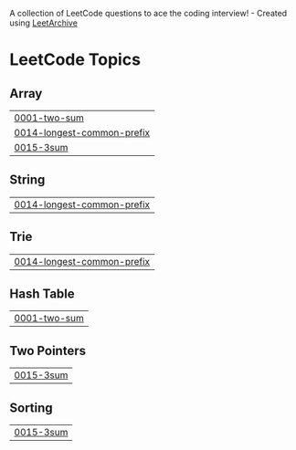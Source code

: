 A collection of LeetCode questions to ace the coding interview! - Created using [LeetArchive](https://github.com/anujlunawat/LeetArchive)


<!---LeetCode Topics Start-->
# LeetCode Topics
## Array
|  |
| ------- |
| [0001-two-sum](https://github.com/KSAIII/java-leetcode-/tree/main/LeetCode/0001-two-sum) |
| [0014-longest-common-prefix](https://github.com/KSAIII/java-leetcode-/tree/main/LeetCode/0014-longest-common-prefix) |
| [0015-3sum](https://github.com/KSAIII/java-leetcode-/tree/main/LeetCode/0015-3sum) |
## String
|  |
| ------- |
| [0014-longest-common-prefix](https://github.com/KSAIII/java-leetcode-/tree/main/LeetCode/0014-longest-common-prefix) |
## Trie
|  |
| ------- |
| [0014-longest-common-prefix](https://github.com/KSAIII/java-leetcode-/tree/main/LeetCode/0014-longest-common-prefix) |
## Hash Table
|  |
| ------- |
| [0001-two-sum](https://github.com/KSAIII/java-leetcode-/tree/main/LeetCode/0001-two-sum) |
## Two Pointers
|  |
| ------- |
| [0015-3sum](https://github.com/KSAIII/java-leetcode-/tree/main/LeetCode/0015-3sum) |
## Sorting
|  |
| ------- |
| [0015-3sum](https://github.com/KSAIII/java-leetcode-/tree/main/LeetCode/0015-3sum) |
<!---LeetCode Topics End-->